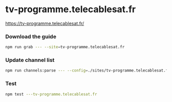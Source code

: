 # tv-programme.telecablesat.fr

https://tv-programme.telecablesat.fr/

### Download the guide

```sh
npm run grab --- --site=tv-programme.telecablesat.fr
```

### Update channel list

```sh
npm run channels:parse --- --config=./sites/tv-programme.telecablesat.fr/tv-programme.telecablesat.fr.config.js --output=./sites/tv-programme.telecablesat.fr/tv-programme.telecablesat.fr.channels.xml
```

### Test

```sh
npm test ---tv-programme.telecablesat.fr
```
